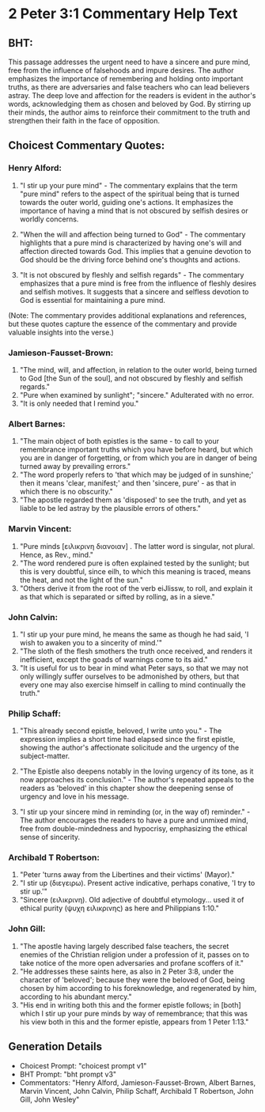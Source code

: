# 2 Peter 3:1 Commentary Help Text

## BHT:
This passage addresses the urgent need to have a sincere and pure mind, free from the influence of falsehoods and impure desires. The author emphasizes the importance of remembering and holding onto important truths, as there are adversaries and false teachers who can lead believers astray. The deep love and affection for the readers is evident in the author's words, acknowledging them as chosen and beloved by God. By stirring up their minds, the author aims to reinforce their commitment to the truth and strengthen their faith in the face of opposition.

## Choicest Commentary Quotes:
### Henry Alford:
1. "I stir up your pure mind" - The commentary explains that the term "pure mind" refers to the aspect of the spiritual being that is turned towards the outer world, guiding one's actions. It emphasizes the importance of having a mind that is not obscured by selfish desires or worldly concerns.

2. "When the will and affection being turned to God" - The commentary highlights that a pure mind is characterized by having one's will and affection directed towards God. This implies that a genuine devotion to God should be the driving force behind one's thoughts and actions.

3. "It is not obscured by fleshly and selfish regards" - The commentary emphasizes that a pure mind is free from the influence of fleshly desires and selfish motives. It suggests that a sincere and selfless devotion to God is essential for maintaining a pure mind.

(Note: The commentary provides additional explanations and references, but these quotes capture the essence of the commentary and provide valuable insights into the verse.)

### Jamieson-Fausset-Brown:
1. "The mind, will, and affection, in relation to the outer world, being turned to God [the Sun of the soul], and not obscured by fleshly and selfish regards." 
2. "Pure when examined by sunlight"; "sincere." Adulterated with no error. 
3. "It is only needed that I remind you."

### Albert Barnes:
1. "The main object of both epistles is the same - to call to your remembrance important truths which you have before heard, but which you are in danger of forgetting, or from which you are in danger of being turned away by prevailing errors."
2. "The word properly refers to 'that which may be judged of in sunshine;' then it means 'clear, manifest;' and then 'sincere, pure' - as that in which there is no obscurity."
3. "The apostle regarded them as 'disposed' to see the truth, and yet as liable to be led astray by the plausible errors of others."

### Marvin Vincent:
1. "Pure minds [ειλικρινη διανοιαν] . The latter word is singular, not plural. Hence, as Rev., mind." 
2. "The word rendered pure is often explained tested by the sunlight; but this is very doubtful, since eilh, to which this meaning is traced, means the heat, and not the light of the sun." 
3. "Others derive it from the root of the verb eiJlissw, to roll, and explain it as that which is separated or sifted by rolling, as in a sieve."

### John Calvin:
1. "I stir up your pure mind, he means the same as though he had said, 'I wish to awaken you to a sincerity of mind.'"
2. "The sloth of the flesh smothers the truth once received, and renders it inefficient, except the goads of warnings come to its aid."
3. "It is useful for us to bear in mind what Peter says, so that we may not only willingly suffer ourselves to be admonished by others, but that every one may also exercise himself in calling to mind continually the truth."

### Philip Schaff:
1. "This already second epistle, beloved, I write unto you." - The expression implies a short time had elapsed since the first epistle, showing the author's affectionate solicitude and the urgency of the subject-matter.

2. "The Epistle also deepens notably in the loving urgency of its tone, as it now approaches its conclusion." - The author's repeated appeals to the readers as 'beloved' in this chapter show the deepening sense of urgency and love in his message.

3. "I stir up your sincere mind in reminding (or, in the way of) reminder." - The author encourages the readers to have a pure and unmixed mind, free from double-mindedness and hypocrisy, emphasizing the ethical sense of sincerity.

### Archibald T Robertson:
1. "Peter 'turns away from the Libertines and their victims' (Mayor)."
2. "I stir up (διεγειρω). Present active indicative, perhaps conative, 'I try to stir up.'"
3. "Sincere (ειλικρινη). Old adjective of doubtful etymology... used it of ethical purity (ψυχη ειλικρινης) as here and Philippians 1:10."

### John Gill:
1. "The apostle having largely described false teachers, the secret enemies of the Christian religion under a profession of it, passes on to take notice of the more open adversaries and profane scoffers of it."
2. "He addresses these saints here, as also in 2 Peter 3:8, under the character of 'beloved'; because they were the beloved of God, being chosen by him according to his foreknowledge, and regenerated by him, according to his abundant mercy."
3. "His end in writing both this and the former epistle follows; in [both] which I stir up your pure minds by way of remembrance; that this was his view both in this and the former epistle, appears from 1 Peter 1:13."


## Generation Details
- Choicest Prompt: "choicest prompt v1"
- BHT Prompt: "bht prompt v3"
- Commentators: "Henry Alford, Jamieson-Fausset-Brown, Albert Barnes, Marvin Vincent, John Calvin, Philip Schaff, Archibald T Robertson, John Gill, John Wesley"
